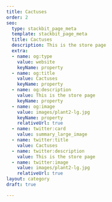```yaml
---
title: Cactuses
order: 2
seo:
  type: stackbit_page_meta
  template: stackbit_page_meta
  title: Cactuses
  description: This is the store page
  extra:
  - name: og:type
    value: website
    keyName: property
  - name: og:title
    value: Cactuses
    keyName: property
  - name: og:description
    value: This is the store page
    keyName: property
  - name: og:image
    value: images/plant2-lg.jpg
    keyName: property
    relativeUrl: true
  - name: twitter:card
    value: summary_large_image
  - name: twitter:title
    value: Cactuses
  - name: twitter:description
    value: This is the store page
  - name: twitter:image
    value: images/plant2-lg.jpg
    relativeUrl: true
layout: category
draft: true

---
```

